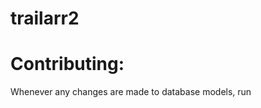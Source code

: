 # trailarr2


# Contributing:

Whenever any changes are made to database models, run
````alembic revision --autogenerate -m "small comment on what changed"